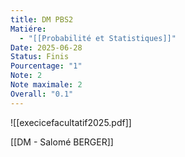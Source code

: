 ```yaml
---
title: DM PBS2
Matiére:
  - "[[Probabilité et Statistiques]]"
Date: 2025-06-28
Status: Finis
Pourcentage: "1"
Note: 2
Note maximale: 2
Overall: "0.1"
---
```

![[execicefacultatif2025.pdf]]

[[DM - Salomé BERGER]]

